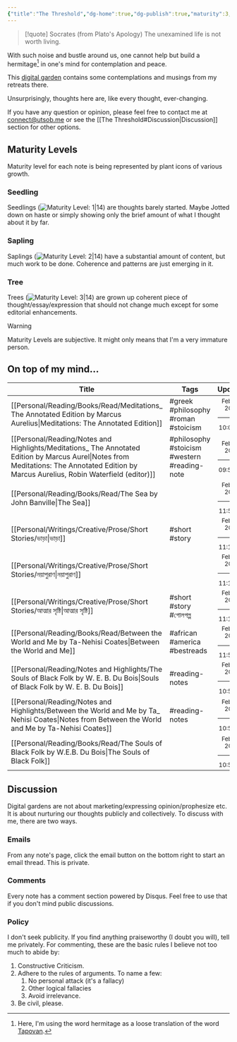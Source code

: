 ```yaml
---
{"title":"The Threshold","dg-home":true,"dg-publish":true,"maturity":3,"created":"2023-01-02T21:30:15+06:00","updated":"2023-02-09T13:02:17+06:00","dg-metatags":{"description":"Utsob's Digital Garden","og:description":"Utsob's Digital Garden"},"permalink":"/the-threshold/","metatags":{"description":"Utsob's Digital Garden","og:description":"Utsob's Digital Garden"},"tags":["gardenEntry"],"dgPassFrontmatter":true}
---
```


> [!quote] Socrates (from Plato's Apology)
> The unexamined life is not worth living.

With such noise and bustle around us, one cannot help but build a hermitage[^1] in one's mind for contemplation and peace.

This [digital garden](https://cagrimmett.com/notes/2020/11/08/what-are-digital-gardens/) contains some contemplations and musings from my retreats there.

Unsurprisingly, thoughts here are, like every thought, ever-changing.

If you have any question or opinion, please feel free to contact me at [connect@utsob.me](mailto:connect@utsob.me) or see the [[The Threshold#Discussion\|Discussion]] section for other options.

## Maturity Levels
Maturity level for each note is being represented by plant icons of various growth.

### Seedling
Seedlings (![Maturity Level: 1|14](https://hermitage.utsob.me/img/tree-1.svg)) are thoughts barely started. Maybe Jotted down on haste or simply showing only the brief amount of what I thought about it by far.

### Sapling
Saplings (![Maturity Level: 2|14](https://hermitage.utsob.me/img/tree-2.svg)) have a substantial amount of content, but much work to be done. Coherence and patterns are just emerging in it.

### Tree
Trees (![Maturity Level: 3|14](https://hermitage.utsob.me/img/tree-3.svg)) are grown up coherent piece of thought/essay/expression that should not change much except for some editorial enhancements.

> [!Warning] 
> Maturity Levels are subjective. It might only means that I'm a very immature person.


## On top of my mind…
| Title                                                                                                                                                                                        | Tags                                         | Updated                                                   | Created                                                    |
| -------------------------------------------------------------------------------------------------------------------------------------------------------------------------------------------- | -------------------------------------------- | --------------------------------------------------------- | ---------------------------------------------------------- |
| [[Personal/Reading/Books/Read/Meditations_ The Annotated Edition by Marcus Aurelius\|Meditations: The Annotated Edition]]                                                                 | #greek #philosophy #roman #stoicism          | <center><small>Feb 13, 2023<hr/>10:06 am</small></center> | <center><small>Feb 07, 2022<hr/>12:00 am</small></center>  |
| [[Personal/Reading/Notes and Highlights/Meditations_ The Annotated Edition by Marcus Aurel\|Notes from Meditations: The Annotated Edition by Marcus Aurelius, Robin Waterfield (editor)]] | #philosophy #stoicism #western #reading-note | <center><small>Feb 12, 2023<hr/>09:55 pm</small></center> | <center><small>Feb 17, 2022<hr/>06:45 am</small></center>  |
| [[Personal/Reading/Books/Read/The Sea by John Banville\|The Sea]]                                                                                                                         |                                              | <center><small>Feb 12, 2023<hr/>11:55 am</small></center> | <center><small>Oct 06, 2022<hr/>12:00 am</small></center>  |
| [[Personal/Writings/Creative/Prose/Short Stories/ভাড়া\|ভাড়া]]                                                                                                                            | #short #story                                | <center><small>Feb 11, 2023<hr/>11:14 pm</small></center> | <center><small>Sept 22, 2021<hr/>06:27 pm</small></center> |
| [[Personal/Writings/Creative/Prose/Short Stories/নয়াপুরাণ\|নয়াপুরাণ]]                                                                                                                    |                                              | <center><small>Feb 11, 2023<hr/>11:13 pm</small></center> | <center><small>May 19, 2021<hr/>07:42 pm</small></center>  |
| [[Personal/Writings/Creative/Prose/Short Stories/আত্মার সৃষ্টি\|আত্মার সৃষ্টি]]                                                                                                           | #short #story #গোলগল্প                       | <center><small>Feb 11, 2023<hr/>11:12 pm</small></center> | <center><small>Apr 12, 2020<hr/>05:30 pm</small></center>  |
| [[Personal/Reading/Books/Read/Between the World and Me by Ta-Nehisi Coates\|Between the World and Me]]                                                                                    | #african #america #bestreads                 | <center><small>Feb 10, 2023<hr/>11:53 am</small></center> | <center><small>Aug 03, 2019<hr/>12:00 am</small></center>  |
| [[Personal/Reading/Notes and Highlights/The Souls of Black Folk by W. E. B. Du Bois\|Souls of Black Folk by W. E. B. Du Bois]]                                                            | #reading-notes                               | <center><small>Feb 10, 2023<hr/>10:53 am</small></center> | <center><small>Jul 06, 2019<hr/>12:00 am</small></center>  |
| [[Personal/Reading/Notes and Highlights/Between the World and Me by Ta_ Nehisi Coates\|Notes from Between the World and Me by Ta-Nehisi Coates]]                                          | #reading-notes                               | <center><small>Feb 10, 2023<hr/>10:53 am</small></center> | <center><small>Aug 10, 2019<hr/>12:00 am</small></center>  |
| [[Personal/Reading/Books/Read/The Souls of Black Folk by W.E.B. Du Bois\|The Souls of Black Folk]]                                                                                        |                                              | <center><small>Feb 10, 2023<hr/>10:52 am</small></center> | <center><small>Apr 20, 2019<hr/>12:00 am</small></center>  |

## Discussion
Digital gardens are not about marketing/expressing opinion/prophesize etc. It is about nurturing our thoughts publicly and collectively. To discuss with me, there are two ways.

### Emails
From any note's page, click the email button on the bottom right to start an email thread. This is private.

### Comments
Every note has a comment section powered by Disqus. Feel free to use that if you don't mind public discussions.

### Policy
I don't seek publicity. If you find anything praiseworthy (I doubt you will), tell me privately. For commenting, these are the basic rules I believe not too much to abide by:
1. Constructive Criticism.
2. Adhere to the rules of arguments. To name a few:
    1. No personal attack (it's a fallacy)
    2. Other logical fallacies
    3. Avoid irrelevance.
3. Be civil, please.

[^1]: Here, I'm using the word hermitage as a loose translation of the word [Tapovan](https://en.wikipedia.org/wiki/Tapovan).
